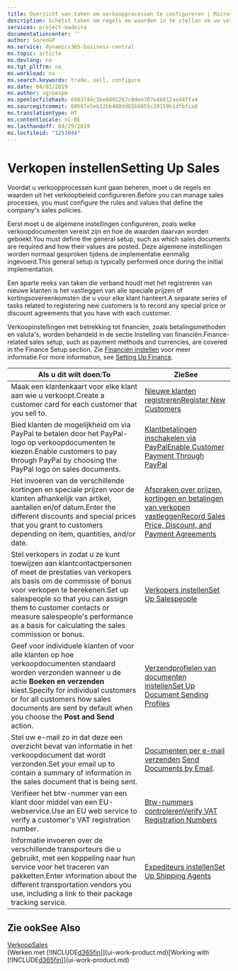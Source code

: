 ```yaml
---
title: Overzicht van taken om verkoopprocessen te configureren | Microsoft Docs
description: Schetst taken om regels en waarden in te stellen om uw verkoopbeleid en -processen te definiëren.
services: project-madeira
documentationcenter: ''
author: SorenGP
ms.service: dynamics365-business-central
ms.topic: article
ms.devlang: na
ms.tgt_pltfrm: na
ms.workload: na
ms.search.keywords: trade, sell, configure
ms.date: 04/01/2019
ms.author: sgroespe
ms.openlocfilehash: 6903744c1be0492267c8dee307e4b012aed4ffa4
ms.sourcegitcommit: 60b87e5eb32bb408dd65b9855c29159b1dfbfca8
ms.translationtype: HT
ms.contentlocale: nl-BE
ms.lasthandoff: 04/29/2019
ms.locfileid: "1251044"
---
```

# <a name="setting-up-sales"></a><span data-ttu-id="f330b-103">Verkopen instellen</span><span class="sxs-lookup"><span data-stu-id="f330b-103">Setting Up Sales</span></span>
<span data-ttu-id="f330b-104">Voordat u verkoopprocessen kunt gaan beheren, moet u de regels en waarden uit het verkoopbeleid configureren.</span><span class="sxs-lookup"><span data-stu-id="f330b-104">Before you can manage sales processes, you must configure the rules and values that define the company's sales policies.</span></span>

<span data-ttu-id="f330b-105">Eerst moet u de algemene instellingen configureren, zoals welke verkoopdocumenten vereist zijn en hoe de waarden daarvan worden geboekt.</span><span class="sxs-lookup"><span data-stu-id="f330b-105">You must define the general setup, such as which sales documents are required and how their values are posted.</span></span> <span data-ttu-id="f330b-106">Deze algemene instellingen worden normaal gesproken tijdens de implementatie eenmalig ingevoerd.</span><span class="sxs-lookup"><span data-stu-id="f330b-106">This general setup is typically performed once during the initial implementation.</span></span>

<span data-ttu-id="f330b-107">Een aparte reeks van taken die verband houdt met het registreren van nieuwe klanten is het vastleggen van alle speciale prijzen of kortingsovereenkomsten die u voor elke klant hanteert.</span><span class="sxs-lookup"><span data-stu-id="f330b-107">A separate series of tasks related to registering new customers is to record any special price or discount agreements that you have with each customer.</span></span>

<span data-ttu-id="f330b-108">Verkoopinstellingen met betrekking tot financiën, zoals betalingsmethoden en valuta's, worden behandeld in de sectie Instelling van financiën.</span><span class="sxs-lookup"><span data-stu-id="f330b-108">Finance-related sales setup, such as payment methods and currencies, are covered in the Finance Setup section.</span></span> <span data-ttu-id="f330b-109">Zie [Financiën instellen](finance-setup-finance.md) voor meer informatie.</span><span class="sxs-lookup"><span data-stu-id="f330b-109">For more information, see [Setting Up Finance](finance-setup-finance.md).</span></span>

| <span data-ttu-id="f330b-110">Als u dit wilt doen:</span><span class="sxs-lookup"><span data-stu-id="f330b-110">To</span></span> | <span data-ttu-id="f330b-111">Zie</span><span class="sxs-lookup"><span data-stu-id="f330b-111">See</span></span> |
| --- | --- |
| <span data-ttu-id="f330b-112">Maak een klantenkaart voor elke klant aan wie u verkoopt.</span><span class="sxs-lookup"><span data-stu-id="f330b-112">Create a customer card for each customer that you sell to.</span></span> |[<span data-ttu-id="f330b-113">Nieuwe klanten registreren</span><span class="sxs-lookup"><span data-stu-id="f330b-113">Register New Customers</span></span>](sales-how-register-new-customers.md) |
| <span data-ttu-id="f330b-114">Bied klanten de mogelijkheid om via PayPal te betalen door het PayPal-logo op verkoopdocumenten te kiezen.</span><span class="sxs-lookup"><span data-stu-id="f330b-114">Enable customers to pay through PayPal by choosing the PayPal logo on sales documents.</span></span> |[<span data-ttu-id="f330b-115">Klantbetalingen inschakelen via PayPal</span><span class="sxs-lookup"><span data-stu-id="f330b-115">Enable Customer Payment Through PayPal</span></span>](sales-how-enable-payment-service-extensions.md) |
| <span data-ttu-id="f330b-116">Het invoeren van de verschillende kortingen en speciale prijzen voor de klanten afhankelijk van artikel, aantallen en/of datum.</span><span class="sxs-lookup"><span data-stu-id="f330b-116">Enter the different discounts and special prices that you grant to customers depending on item, quantities, and/or date.</span></span> |[<span data-ttu-id="f330b-117">Afspraken over prijzen, kortingen en betalingen van verkopen vastleggen</span><span class="sxs-lookup"><span data-stu-id="f330b-117">Record Sales Price, Discount, and Payment Agreements</span></span>](sales-how-record-sales-price-discount-payment-agreements.md) |
| <span data-ttu-id="f330b-118">Stel verkopers in zodat u ze kunt toewijzen aan klantcontactpersonen of meet de prestaties van verkopers als basis om de commissie of bonus voor verkopen te berekenen.</span><span class="sxs-lookup"><span data-stu-id="f330b-118">Set up salespeople so that you can assign them to customer contacts or measure salespeople's performance as a basis for calculating the sales commission or bonus.</span></span> |[<span data-ttu-id="f330b-119">Verkopers instellen</span><span class="sxs-lookup"><span data-stu-id="f330b-119">Set Up Salespeople</span></span>](sales-how-setup-salespeople.md) |
| <span data-ttu-id="f330b-120">Geef voor individuele klanten of voor alle klanten op hoe verkoopdocumenten standaard worden verzonden wanneer u de actie **Boeken en verzenden** kiest.</span><span class="sxs-lookup"><span data-stu-id="f330b-120">Specify for individual customers or for all customers how sales documents are sent by default when you choose the **Post and Send** action.</span></span> |[<span data-ttu-id="f330b-121">Verzendprofielen van documenten instellen</span><span class="sxs-lookup"><span data-stu-id="f330b-121">Set Up Document Sending Profiles</span></span>](sales-how-setup-document-send-profiles.md) |
| <span data-ttu-id="f330b-122">Stel uw e-mail zo in dat deze een overzicht bevat van informatie in het verkoopdocument dat wordt verzonden.</span><span class="sxs-lookup"><span data-stu-id="f330b-122">Set your email up to contain a summary of information in the sales document that is being sent.</span></span> |<span data-ttu-id="f330b-123">[Documenten per e-mail verzenden](ui-how-send-documents-email.md).</span><span class="sxs-lookup"><span data-stu-id="f330b-123">[Send Documents by Email](ui-how-send-documents-email.md).</span></span> |
|<span data-ttu-id="f330b-124">Verifieer het btw-nummer van een klant door middel van een EU-webservice.</span><span class="sxs-lookup"><span data-stu-id="f330b-124">Use an EU web service to verify a customer's VAT registration number.</span></span>|[<span data-ttu-id="f330b-125">Btw-nummers controleren</span><span class="sxs-lookup"><span data-stu-id="f330b-125">Verify VAT Registration Numbers</span></span>](finance-setup-vat.md)|
|<span data-ttu-id="f330b-126">Informatie invoeren over de verschillende transporteurs die u gebruikt, met een koppeling naar hun service voor het traceren van pakketten.</span><span class="sxs-lookup"><span data-stu-id="f330b-126">Enter information about the different transportation vendors you use, including a link to their package tracking service.</span></span>|[<span data-ttu-id="f330b-127">Expediteurs instellen</span><span class="sxs-lookup"><span data-stu-id="f330b-127">Set Up Shipping Agents</span></span>](sales-how-to-set-up-shipping-agents.md)|

## <a name="see-also"></a><span data-ttu-id="f330b-128">Zie ook</span><span class="sxs-lookup"><span data-stu-id="f330b-128">See Also</span></span>
[<span data-ttu-id="f330b-129">Verkoop</span><span class="sxs-lookup"><span data-stu-id="f330b-129">Sales</span></span>](sales-manage-sales.md)  
<span data-ttu-id="f330b-130">[Werken met [!INCLUDE[d365fin](includes/d365fin_md.md)]](ui-work-product.md)</span><span class="sxs-lookup"><span data-stu-id="f330b-130">[Working with [!INCLUDE[d365fin](includes/d365fin_md.md)]](ui-work-product.md)</span></span>
